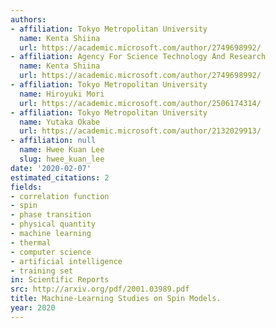 ```yaml
---
authors:
- affiliation: Tokyo Metropolitan University
  name: Kenta Shiina
  url: https://academic.microsoft.com/author/2749698992/
- affiliation: Agency For Science Technology And Research
  name: Kenta Shiina
  url: https://academic.microsoft.com/author/2749698992/
- affiliation: Tokyo Metropolitan University
  name: Hiroyuki Mori
  url: https://academic.microsoft.com/author/2506174314/
- affiliation: Tokyo Metropolitan University
  name: Yutaka Okabe
  url: https://academic.microsoft.com/author/2132029913/
- affiliation: null
  name: Hwee Kuan Lee
  slug: hwee_kuan_lee
date: '2020-02-07'
estimated_citations: 2
fields:
- correlation function
- spin
- phase transition
- physical quantity
- machine learning
- thermal
- computer science
- artificial intelligence
- training set
in: Scientific Reports
src: http://arxiv.org/pdf/2001.03989.pdf
title: Machine-Learning Studies on Spin Models.
year: 2020
---
```

